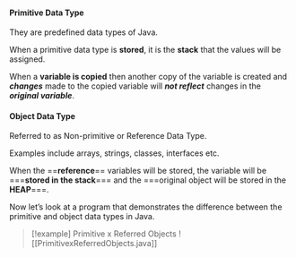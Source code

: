 #### Primitive Data Type
They are predefined data types of Java.

When a primitive data type is **stored**, it is the **stack** that the values will be assigned.

When a **variable is copied** then another copy of the variable is created and ***changes*** made to the copied variable will ***not reflect*** changes in the ***original variable***.



#### Object Data Type
Referred to as Non-primitive or Reference Data Type.

Examples include arrays, strings, classes, interfaces etc.

When the ==**reference**== variables will be stored, the variable will be ===**stored in the stack**=== and the ===original object will be stored in the **HEAP**===.


Now let’s look at a program that demonstrates the difference between the primitive and object data types in Java.

> [!example] Primitive x Referred Objects
> ![[PrimitivexReferredObjects.java]]


